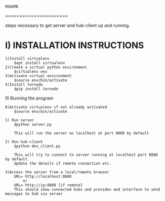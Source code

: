 	README
======================

steps necessary to get server and hub-client up and running.

I) INSTALLATION INSTRUCTIONS
==============================

	1)Install virtualenv
		$apt install virtualenv
	2)Create a virtual python environment
		$virtualenv env
	3)Activate virtual environment
		$source env/bin/activate
	4)Install tornado
		$pip install tornado

II) Running the program

	0)Activate virtualenv if not already activated
		$source env/bin/activate

	1) Run server
		$python server.py

		This will run the server on localhost at port 8888 by default

	2) Run hub-client
		$python dev_client.py
		
		This will try to connect to server running at localhost port 8888 by default.
		Update the details if remote connection etc.

	3)Access the server from a local/remote browser
		URL= http://localhost:8888
			or
		URL= http://ip:8888 [if remote]
		This should show connected hubs and provides and interface to send messages to hub via server
